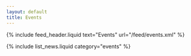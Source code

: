 ```yaml
---
layout: default
title: Events
---
```

{% include feed_header.liquid text="Events" url="/feed/events.xml" %}

{% include list_news.liquid category="events" %}
